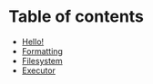# Table of contents

* [Hello!](README.md)
* [Formatting](formatting.md)
* [Filesystem](filesystem.md)
* [Executor](executor.md)
